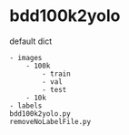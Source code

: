 # bdd100k2yolo

default dict
```
- images
    - 100k
        - train
        - val
        - test
    - 10k
- labels
bdd100k2yolo.py
removeNoLabelFile.py
```